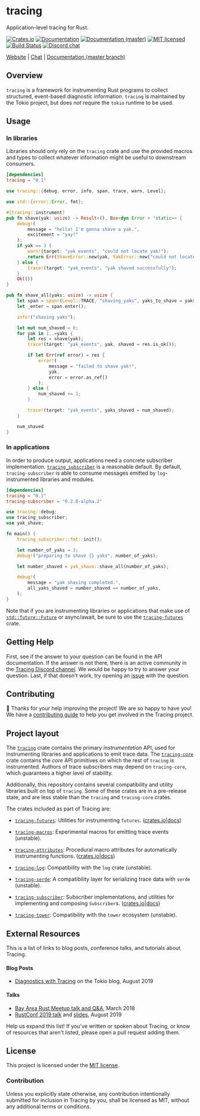 # tracing

Application-level tracing for Rust.

[![Crates.io][crates-badge]][crates-url]
[![Documentation][docs-badge]][docs-url]
[![Documentation (master)][docs-master-badge]][docs-master-url]
[![MIT licensed][mit-badge]][mit-url]
[![Build Status][actions-badge]][actions-url]
[![Discord chat][discord-badge]][discord-url]

[crates-badge]: https://img.shields.io/crates/v/tracing.svg
[crates-url]: https://crates.io/crates/tracing
[docs-badge]: https://docs.rs/tracing/badge.svg
[docs-url]: https://docs.rs/tracing
[docs-master-badge]: https://img.shields.io/badge/docs-master-blue
[docs-master-url]: https://tracing-rs.netlify.com
[mit-badge]: https://img.shields.io/badge/license-MIT-blue.svg
[mit-url]: LICENSE
[actions-badge]: https://github.com/tokio-rs/tracing/workflows/CI/badge.svg
[actions-url]:https://github.com/tokio-rs/tracing/actions?query=workflow%3ACI
[discord-badge]: https://img.shields.io/discord/500028886025895936?logo=discord&label=discord&logoColor=white
[discord-url]: https://discord.gg/EeF3cQw

[Website](https://tokio.rs) |
[Chat](https://discord.gg/EeF3cQw) | [Documentation (master branch)](https://tracing-rs.netlify.com/)

## Overview

`tracing` is a framework for instrumenting Rust programs to collect
structured, event-based diagnostic information. `tracing` is maintained by the
Tokio project, but does _not_ require the `tokio` runtime to be used.

## Usage

### In libraries

Libraries should only rely on the `tracing` crate and use the provided macros
and types to collect whatever information might be useful to downstream consumers.

```toml
[dependencies]
tracing = "0.1"
```

```rust
use tracing::{debug, error, info, span, trace, warn, Level};

use std::{error::Error, fmt};

#[tracing::instrument]
pub fn shave(yak: usize) -> Result<(), Box<dyn Error + 'static>> {
    debug!(
        message = "hello! I'm gonna shave a yak.",
        excitement = "yay!"
    );
    if yak == 3 {
        warn!(target: "yak_events", "could not locate yak!");
        return Err(ShaveError::new(yak, YakError::new("could not locate yak")).into());
    } else {
        trace!(target: "yak_events", "yak shaved successfully");
    }
    Ok(())
}

pub fn shave_all(yaks: usize) -> usize {
    let span = span!(Level::TRACE, "shaving_yaks", yaks_to_shave = yaks);
    let _enter = span.enter();

    info!("shaving yaks");

    let mut num_shaved = 0;
    for yak in 1..=yaks {
        let res = shave(yak);
        trace!(target: "yak_events", yak, shaved = res.is_ok());

        if let Err(ref error) = res {
            error!(
                message = "failed to shave yak!",
                yak,
                error = error.as_ref()
            );
        } else {
            num_shaved += 1;
        }

        trace!(target: "yak_events", yaks_shaved = num_shaved);
    }

    num_shaved
}
```

### In applications

In order to produce output, applications need a concrete subscriber implementation. 
[`tracing_subscriber`](https://docs.rs/tracing-subscriber/) is a reasonable default.
By default, `tracing-subscriber` is able to consume messages emitted by
`log`-instrumented libraries and modules.

```toml
[dependencies]
tracing = "0.1"
tracing-subscriber = "0.2.0-alpha.2"
```

```rust
use tracing::debug;
use tracing_subscriber;
use yak_shave;

fn main() {
    tracing_subscriber::fmt::init();

    let number_of_yaks = 3;
    debug!("preparing to shave {} yaks", number_of_yaks);

    let number_shaved = yak_shave::shave_all(number_of_yaks);

    debug!(
        message = "yak shaving completed.",
        all_yaks_shaved = number_shaved == number_of_yaks,
    );
}
```

Note that if you are instrumenting libraries or applications that make use of [`std::future::Future`](https://doc.rust-lang.org/stable/std/future/trait.Future.html) or async/await, be sure to use the [`tracing-futures`](https://docs.rs/tracing-futures) crate.

## Getting Help

First, see if the answer to your question can be found in the API documentation.
If the answer is not there, there is an active community in
the [Tracing Discord channel][chat]. We would be happy to try to answer your
question.  Last, if that doesn't work, try opening an [issue] with the question.

[chat]: https://discord.gg/EeF3cQw
[issue]: https://github.com/tokio-rs/tracing/issues/new

## Contributing

:balloon: Thanks for your help improving the project! We are so happy to have
you! We have a [contributing guide][guide] to help you get involved in the Tracing
project.

[guide]: CONTRIBUTING.md

## Project layout

The [`tracing`] crate contains the primary _instrumentation_ API, used for
instrumenting libraries and applications to emit trace data. The [`tracing-core`]
crate contains the _core_ API primitives on which the rest of `tracing` is
instrumented. Authors of trace subscribers may depend on `tracing-core`, which
guarantees a higher level of stability.

Additionally, this repository contains several compatibility and utility
libraries built on top of `tracing`. Some of these crates are in a pre-release
state, and are less stable than the `tracing` and `tracing-core` crates.

The crates included as part of Tracing are:

* [`tracing-futures`]: Utilities for instrumenting `futures`.
  ([crates.io][fut-crates]|[docs][fut-docs])

* [`tracing-macros`]: Experimental macros for emitting trace events (unstable).

* [`tracing-attributes`]: Procedural macro attributes for automatically
    instrumenting functions. ([crates.io][attr-crates]|[docs][attr-docs])

* [`tracing-log`]: Compatibility with the `log` crate (unstable).

* [`tracing-serde`]: A compatibility layer for serializing trace data with
    `serde` (unstable).

* [`tracing-subscriber`]: Subscriber implementations, and utilities for
  implementing and composing `Subscriber`s.
  ([crates.io][sub-crates]|[docs][sub-docs])

* [`tracing-tower`]: Compatibility with the `tower` ecosystem (unstable).

[`tracing`]: tracing
[`tracing-core`]: tracing
[`tracing-futures`]: tracing-futures
[`tracing-macros`]: tracing-macros
[`tracing-attributes`]: tracing-attributes
[`tracing-log`]: tracing-log
[`tracing-serde`]: tracing-serde
[`tracing-subscriber`]: tracing-subscriber
[`tracing-tower`]: tracing-tower

[fut-crates]: https://crates.io/crates/tracing-futures
[fut-docs]: https://docs.rs/tracing-futures

[attr-crates]: https://crates.io/crates/tracing-attributes
[attr-docs]: https://docs.rs/tracing-attributes

[sub-crates]: https://crates.io/crates/tracing-subscriber
[sub-docs]: https://docs.rs/tracing-subscriber

## External Resources

This is a list of links to blog posts, conference talks, and tutorials about
Tracing.

#### Blog Posts

* [Diagnostics with Tracing][tokio-blog-2019-08] on the Tokio blog, August 2019

[tokio-blog-2019-08]: https://tokio.rs/blog/2019-08-tracing/

#### Talks

* [Bay Area Rust Meetup talk and Q&A][bay-rust-2018-03], March 2018
* [RustConf 2019 talk][rust-conf-2019-08-video] and [slides][rust-conf-2019-08-slides], August 2019

[bay-rust-2018-03]: https://www.youtube.com/watch?v=j_kXRg3zlec
[rust-conf-2019-08-video]: https://www.youtube.com/watch?v=JjItsfqFIdo
[rust-conf-2019-08-slides]: https://www.elizas.website/slides/rustconf-8-2019.pdf

Help us expand this list! If you've written or spoken about Tracing, or
know of resources that aren't listed, please open a pull request adding them.

## License

This project is licensed under the [MIT license](LICENSE).

### Contribution

Unless you explicitly state otherwise, any contribution intentionally submitted
for inclusion in Tracing by you, shall be licensed as MIT, without any additional
terms or conditions.
